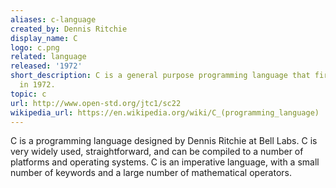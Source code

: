 ```yaml
---
aliases: c-language
created_by: Dennis Ritchie
display_name: C
logo: c.png
related: language
released: '1972'
short_description: C is a general purpose programming language that first appeared
  in 1972.
topic: c
url: http://www.open-std.org/jtc1/sc22
wikipedia_url: https://en.wikipedia.org/wiki/C_(programming_language)
---
```

C is a programming language designed by Dennis Ritchie at Bell Labs. C is very widely used, straightforward, and can be compiled to a number of platforms and operating systems. C is an imperative language, with a small number of keywords and a large number of mathematical operators.
